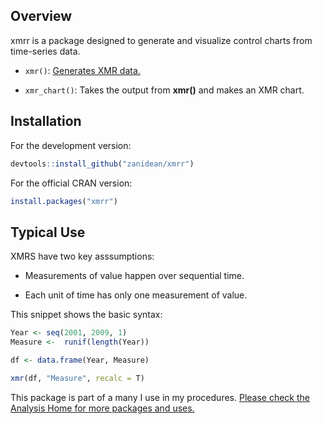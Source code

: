 Overview
---------

xmrr is a package designed to generate and visualize control charts from time-series data.

- `xmr()`: [Generates XMR data.](https://sramhc.shinyapps.io/xmrbuilder/)

- `xmr_chart()`: Takes the output from **xmr()** and makes an XMR chart.


Installation
------------

For the development version:

``` R
devtools::install_github("zanidean/xmrr")
```

For the official CRAN version:

``` R
install.packages("xmrr")
```

Typical Use
------------

XMRS have two key asssumptions:

* Measurements of value happen over sequential time.

* Each unit of time has only one measurement of value.

This snippet shows the basic syntax:

```R
Year <- seq(2001, 2009, 1)
Measure <-  runif(length(Year))

df <- data.frame(Year, Measure)

xmr(df, "Measure", recalc = T)

```


This package is part of a many I use in my procedures. [Please check the Analysis Home for more packages and uses.](file:///Q:/StrategicResearch/Rules%20and%20Procedures%20Folder/Checklists%20and%20procedures/Procedure%20Manual/Data%20Analysis/Home.html)